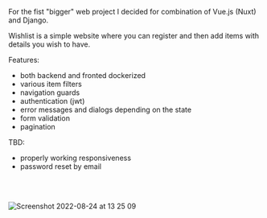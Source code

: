 For the fist "bigger" web project I decided for combination of Vue.js (Nuxt) and Django.

Wishlist is a simple website where you can register and then add items with details you wish to have.

Features: 
- both backend and fronted dockerized
- various item filters
- navigation guards
- authentication (jwt)
- error messages and dialogs depending on the state
- form validation
- pagination

TBD:
- properly working responsiveness
- password reset by email

<br/>
<br/>

![Screenshot 2022-08-24 at 13 25 09](https://user-images.githubusercontent.com/69076772/186407209-78d9645d-789b-4356-a67e-130a32df233c.JPG)
